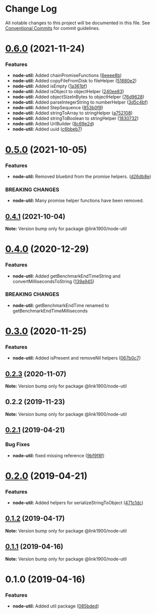 # Change Log

All notable changes to this project will be documented in this file.
See [Conventional Commits](https://conventionalcommits.org) for commit guidelines.

<a name="0.6.0"></a>
# [0.6.0](https://github.com/projects/link1900/repos/link1900/compare/diff?targetBranch=refs%2Ftags%2F@link1900/node-util@0.5.0&sourceBranch=refs%2Ftags%2F@link1900/node-util@0.6.0) (2021-11-24)


### Features

* **node-util:** Added chainPromiseFunctions ([6eeee8b](https://github.com/projects/link1900/repos/link1900/commits/6eeee8b))
* **node-util:** Added copyFileFromDisk to fileHelper ([51680e2](https://github.com/projects/link1900/repos/link1900/commits/51680e2))
* **node-util:** Added isEmpty ([1a361bf](https://github.com/projects/link1900/repos/link1900/commits/1a361bf))
* **node-util:** Added isObject to objectHelper ([240ee83](https://github.com/projects/link1900/repos/link1900/commits/240ee83))
* **node-util:** Added objectSizeInBytes to objectHelper ([76d9628](https://github.com/projects/link1900/repos/link1900/commits/76d9628))
* **node-util:** Added parseIntegerString to numberHelper ([3d5c4bf](https://github.com/projects/link1900/repos/link1900/commits/3d5c4bf))
* **node-util:** Added StepSequence ([853b0f9](https://github.com/projects/link1900/repos/link1900/commits/853b0f9))
* **node-util:** Added stringToArray to stringHelper ([a752108](https://github.com/projects/link1900/repos/link1900/commits/a752108))
* **node-util:** Added stringToBoolean to stringHelper ([1830732](https://github.com/projects/link1900/repos/link1900/commits/1830732))
* **node-util:** Added UrlBuilder ([8c69e2d](https://github.com/projects/link1900/repos/link1900/commits/8c69e2d))
* **node-util:** Added uuid ([c6bbeb7](https://github.com/projects/link1900/repos/link1900/commits/c6bbeb7))





<a name="0.5.0"></a>

# [0.5.0](https://github.com/projects/link1900/repos/link1900/compare/diff?targetBranch=refs%2Ftags%2F@link1900/node-util@0.4.1&sourceBranch=refs%2Ftags%2F@link1900/node-util@0.5.0) (2021-10-05)

### Features

- **node-util:** Removed bluebird from the promise helpers. ([d26db8e](https://github.com/projects/link1900/repos/link1900/commits/d26db8e))

### BREAKING CHANGES

- **node-util:** Many promise helper functions have been removed.

<a name="0.4.1"></a>

## [0.4.1](https://github.com/projects/link1900/repos/link1900/compare/diff?targetBranch=refs%2Ftags%2F@link1900/node-util@0.4.0&sourceBranch=refs%2Ftags%2F@link1900/node-util@0.4.1) (2021-10-04)

**Note:** Version bump only for package @link1900/node-util

<a name="0.4.0"></a>

# [0.4.0](https://github.com/projects/link1900/repos/link1900/compare/diff?targetBranch=refs%2Ftags%2F@link1900/node-util@0.3.0&sourceBranch=refs%2Ftags%2F@link1900/node-util@0.4.0) (2020-12-29)

### Features

- **node-util:** Added getBenchmarkEndTimeString and convertMillisecondsToString ([139a945](https://github.com/projects/link1900/repos/link1900/commits/139a945))

### BREAKING CHANGES

- **node-util:** getBenchmarkEndTime renamed to
  getBenchmarkEndTimeMilliseconds

<a name="0.3.0"></a>

# [0.3.0](https://github.com/projects/link1900/repos/link1900/compare/diff?targetBranch=refs%2Ftags%2F@link1900/node-util@0.2.3&sourceBranch=refs%2Ftags%2F@link1900/node-util@0.3.0) (2020-11-25)

### Features

- **node-util:** Added isPresent and removeNil helpers ([067b0c7](https://github.com/projects/link1900/repos/link1900/commits/067b0c7))

<a name="0.2.3"></a>

## [0.2.3](https://github.com/projects/link1900/repos/link1900/compare/diff?targetBranch=refs%2Ftags%2F@link1900/node-util@0.2.2&sourceBranch=refs%2Ftags%2F@link1900/node-util@0.2.3) (2020-11-07)

**Note:** Version bump only for package @link1900/node-util

<a name="0.2.2"></a>

## 0.2.2 (2019-11-23)

**Note:** Version bump only for package @link1900/node-util

<a name="0.2.1"></a>

## [0.2.1](https://github.com/projects/link1900/repos/link1900/compare/diff?targetBranch=refs%2Ftags%2F@link1900/node-util@0.2.0&sourceBranch=refs%2Ftags%2F@link1900/node-util@0.2.1) (2019-04-21)

### Bug Fixes

- **node-util:** fixed missing reference ([9bf9f8f](https://github.com/projects/link1900/repos/link1900/commits/9bf9f8f))

<a name="0.2.0"></a>

# [0.2.0](https://github.com/projects/link1900/repos/link1900/compare/diff?targetBranch=refs%2Ftags%2F@link1900/node-util@0.1.2&sourceBranch=refs%2Ftags%2F@link1900/node-util@0.2.0) (2019-04-21)

### Features

- **node-util:** Added helpers for serializeStringToObject ([471c1dc](https://github.com/projects/link1900/repos/link1900/commits/471c1dc))

<a name="0.1.2"></a>

## [0.1.2](https://github.com/projects/link1900/repos/link1900/compare/diff?targetBranch=refs%2Ftags%2F@link1900/node-util@0.1.1&sourceBranch=refs%2Ftags%2F@link1900/node-util@0.1.2) (2019-04-17)

**Note:** Version bump only for package @link1900/node-util

<a name="0.1.1"></a>

## [0.1.1](https://github.com/projects/link1900/repos/link1900/compare/diff?targetBranch=refs%2Ftags%2F@link1900/node-util@0.1.0&sourceBranch=refs%2Ftags%2F@link1900/node-util@0.1.1) (2019-04-16)

**Note:** Version bump only for package @link1900/node-util

<a name="0.1.0"></a>

# 0.1.0 (2019-04-16)

### Features

- **node-util:** Added util package ([085bded](https://github.com/projects/link1900/repos/link1900/commits/085bded))

